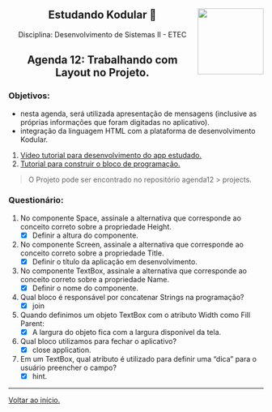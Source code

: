 <div align="center">
<a href="https://github.com/monicaquintal" target="_blank"><img align="right" height="130" src="https://cdn.jsdelivr.net/gh/devicons/devicon/icons/php/php-plain.svg" /></a>
<h2>Estudando Kodular 🤳</h2>
<p>Disciplina: Desenvolvimento de Sistemas II - ETEC</p>
</div>

<div id="agenda06" align="center">
<h2>Agenda 12: Trabalhando com Layout no Projeto.<br>
</h2>
</div>

### Objetivos:

- nesta agenda, será utilizada apresentação de mensagens (inclusive as próprias informações que foram digitadas no aplicativo).
- integração da linguagem HTML com a plataforma de desenvolvimento Kodular.

1. [Vídeo tutorial para desenvolvimento do app estudado.](https://www.youtube.com/watch?v=ycQoDnpIj-U&feature=youtu.be)
2. [Tutorial para construir o bloco de programação.](https://www.youtube.com/watch?v=rae5XciihEk)

> O Projeto pode ser encontrado no repositório agenda12 > projects.

### Questionário:

1. No componente Space, assinale a alternativa que corresponde ao conceito correto sobre a propriedade Height.<br>
    - [x] Definir a altura do componente.

2. No componente Screen, assinale a alternativa que corresponde ao conceito correto sobre a propriedade Title.<br>
    - [x] Definir o título da aplicação em desenvolvimento.

3. No componente TextBox, assinale a alternativa que corresponde ao conceito correto sobre a propriedade Name.<br>
    - [x] Definir o nome do componente.

4. Qual bloco é responsável por concatenar Strings na programação?<br>
    - [x] join

5. Quando definimos um objeto TextBox com o atributo Width como Fill Parent:<br>
    - [x] A largura do objeto fica com a largura disponível da tela.

6. Qual bloco utilizamos para fechar o aplicativo?<br>
    - [x] close application.

7. Em um TextBox, qual atributo é utilizado para definir uma “dica” para o usuário preencher o campo?<br>
    - [x] hint.

--- 

[Voltar ao início.](https://github.com/monicaquintal/disciplina_DS_II_ETEC)